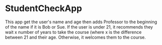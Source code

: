 # StudentCheckApp

This app get the user's name and age then adds Professor to the beginning of the name if it is Bob or Sue.
If the user is under 21, it recommends they wait x number of years to take the course (where x is the difference between 21 and their age.
Otherwise, it welcomes them to the course.
